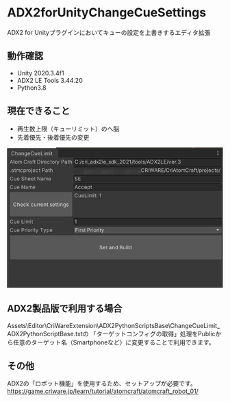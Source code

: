# ADX2forUnityChangeCueSettings
ADX2 for Unityプラグインにおいてキューの設定を上書きするエディタ拡張

## 動作確認
- Unity 2020.3.4f1
- ADX2 LE Tools 3.44.20
- Python3.8

## 現在できること
- 再生数上限（キューリミット）のへ脳
- 先着優先・後着優先の変更

![image](images/image.png)

## ADX2製品版で利用する場合
Assets\Editor\CriWareExtension\ADX2PythonScriptsBase\ChangeCueLimit_ADX2PythonScriptBase.txtの
「ターゲットコンフィグの取得」処理をPublicから任意のターゲット名（Smartphoneなど）に変更することで利用できます。

## その他
ADX2の「ロボット機能」を使用するため、セットアップが必要です。
https://game.criware.jp/learn/tutorial/atomcraft/atomcraft_robot_01/

